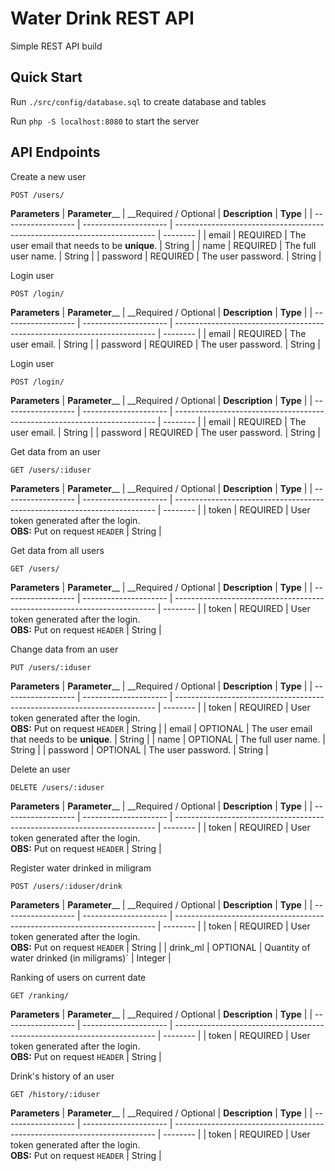 ﻿# Water Drink REST API

Simple REST API build

## Quick Start
Run `./src/config/database.sql` to create database and tables

Run `php -S localhost:8080` to start the server

## API Endpoints

Create a new user
```http 
POST /users/
```
__Parameters__
| __Parameter____ | __Required / Optional | __Description__                                                           | __Type__ |
| ------------------ | --------------------- | ------------------------------------------------------------------------- | -------- |
| email              | REQUIRED              | The user email that needs to be __unique__.                                   | String   |
| name               | REQUIRED              | The full user name.                                                       | String   |
| password           | REQUIRED              | The user password.                                                        | String   |


Login user
```http 
POST /login/
```
__Parameters__
| __Parameter____ | __Required / Optional | __Description__                                                           | __Type__ |
| ------------------ | --------------------- | ------------------------------------------------------------------------- | -------- |
| email              | REQUIRED              | The user email.                                   | String   |
| password           | REQUIRED              | The user password.                                                        | String   |

Login user
```http 
POST /login/
```
__Parameters__
| __Parameter____ | __Required / Optional | __Description__                                                           | __Type__ |
| ------------------ | --------------------- | ------------------------------------------------------------------------- | -------- |
| email              | REQUIRED              | The user email.                                   | String   |
| password           | REQUIRED              | The user password.                                                        | String   |


Get data from an user
```http 
GET /users/:iduser
```
__Parameters__
| __Parameter____ | __Required / Optional | __Description__                                                           | __Type__ |
| ------------------ | --------------------- | ------------------------------------------------------------------------- | -------- |
| token              | REQUIRED              | User token generated after the login. <br>__OBS:__ Put on request `HEADER`                                   | String   |


Get data from all users
```http 
GET /users/
```
__Parameters__
| __Parameter____ | __Required / Optional | __Description__                                                           | __Type__ |
| ------------------ | --------------------- | ------------------------------------------------------------------------- | -------- |
| token              | REQUIRED              | User token generated after the login. <br>__OBS:__ Put on request `HEADER`                                   | String   |


Change data from an user
```http 
PUT /users/:iduser
```
__Parameters__
| __Parameter____ | __Required / Optional | __Description__                                                           | __Type__ |
| ------------------ | --------------------- | ------------------------------------------------------------------------- | -------- |
| token              | REQUIRED              | User token generated after the login. <br>__OBS:__ Put on request `HEADER`                                   | String   |
| email              | OPTIONAL              | The user email that needs to be __unique__.                                   | String   |
| name               | OPTIONAL              | The full user name.                                                       | String   |
| password           | OPTIONAL              | The user password.                                                        | String   |



Delete an user
```http 
DELETE /users/:iduser
```
__Parameters__
| __Parameter____ | __Required / Optional | __Description__                                                           | __Type__ |
| ------------------ | --------------------- | ------------------------------------------------------------------------- | -------- |
| token              | REQUIRED              | User token generated after the login. <br>__OBS:__ Put on request `HEADER`                                   | String   |


Register water drinked in miligram
```http 
POST /users/:iduser/drink
```
__Parameters__
| __Parameter____ | __Required / Optional | __Description__                                                           | __Type__ |
| ------------------ | --------------------- | ------------------------------------------------------------------------- | -------- |
| token              | REQUIRED              | User token generated after the login. <br>__OBS:__ Put on request `HEADER`                                   | String   |
| drink_ml              | OPTIONAL              | Quantity of water drinked (in miligrams)`                                   | Integer   |


Ranking of users on current date
```http 
GET /ranking/
```
__Parameters__
| __Parameter____ | __Required / Optional | __Description__                                                           | __Type__ |
| ------------------ | --------------------- | ------------------------------------------------------------------------- | -------- |
| token              | REQUIRED              | User token generated after the login. <br>__OBS:__ Put on request `HEADER`                                   | String   |


Drink's history of an user
```http 
GET /history/:iduser
```
__Parameters__
| __Parameter____ | __Required / Optional | __Description__                                                           | __Type__ |
| ------------------ | --------------------- | ------------------------------------------------------------------------- | -------- |
| token              | REQUIRED              | User token generated after the login. <br>__OBS:__ Put on request `HEADER`                                   | String   |